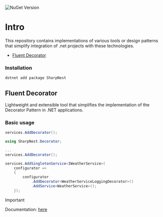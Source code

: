 ![NuGet Version](https://img.shields.io/nuget/v/SharpNest)

# Intro
This repository contains implementations of various tools or design patterns that simplify integration of .net projects with these technologies.

* [Fluent Decorator](#fluent-decorator)

### Installation

```bash
dotnet add package SharpNest
```

## Fluent Decorator

Lightweight and extensible tool that simplifies the implementation of the Decorator Pattern in .NET applications.
<br>

### Basic usage

```cs
services.AddDecorator();
```

```cs
using SharpNest.Decorator;

...
services.AddDecorator();
```

```cs
services.AddSingletonService<IWeatherService>(
    configurator =>
    {
        configurator
            .AddDecorator<WeatherServiceLoggingDecorator>()
            .AddService<WeatherService>();
    });
```
> [!IMPORTANT]
> Documentation: [here](https://github.com/AnastasKosstow/sharp-nest/blob/main/docs/fluent-decorator.md)
>

<br/>

